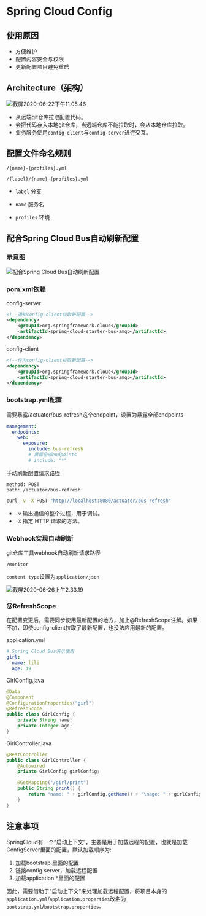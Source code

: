 # Spring Cloud Config



## 使用原因

- 方便维护
- 配置内容安全与权限
- 更新配置项目避免重启



## Architecture（架构）

![截屏2020-06-22下午11.05.46](https://image-hosting.jellyfishmix.com/20200622230610.png)

- 从远端git仓库拉取配置代码。
- 会把代码存入本地git仓库，当远端仓库不能拉取时，会从本地仓库拉取。
- 业务服务使用`config-client`与`config-server`进行交互。



## 配置文件命名规则

`/{name}-{profiles}.yml`

`/{label}/{name}-{profiles}.yml`



- `label` 分支

- `name` 服务名

- `profiles` 环境



## 配合Spring Cloud Bus自动刷新配置

### 示意图

![配合Spring Cloud Bus自动刷新配置](https://image-hosting.jellyfishmix.com/20200626024442.png)

### pom.xml依赖

config-server

```xml
<!--通知config-client拉取新配置-->
<dependency>
    <groupId>org.springframework.cloud</groupId>
    <artifactId>spring-cloud-starter-bus-amqp</artifactId>
</dependency>
```

config-client

```xml
<!--作为config-client拉取新配置-->
<dependency>
    <groupId>org.springframework.cloud</groupId>
    <artifactId>spring-cloud-starter-bus-amqp</artifactId>
</dependency>
```

### bootstrap.yml配置

需要暴露/actuator/bus-refresh这个endpoint，设置为暴露全部endpoints

```yaml
management:
  endpoints:
    web:
      exposure:
        include: bus-refresh
        # 暴露全部endpoints
        # include: "*"
```

手动刷新配置请求路径

```
method: POST
path: /actuator/bus-refresh
```

```bash
curl -v -X POST "http://localhost:8080/actuator/bus-refresh"
```

- `-v` 输出通信的整个过程，用于调试。
- `-X` 指定 HTTP 请求的方法。

### Webhook实现自动刷新

git仓库工具webhook自动刷新请求路径

```
/monitor
```

`content type`设置为`application/json`

![截屏2020-06-26上午2.33.19](https://image-hosting.jellyfishmix.com/20200626024608.png)

### @RefreshScope

在配置变更后，需要同步使用最新配置的地方，加上@RefreshScope注解。如果不加，即使config-client拉取了最新配置，也没法应用最新的配置。

application.yml

```yml
# Spring Cloud Bus演示使用
girl:
  name: lili
  age: 19
```

GirlConfig.java

```java
@Data
@Component
@ConfigurationProperties("girl")
@RefreshScope
public class GirlConfig {
    private String name;
    private Integer age;
}
```

GirlController.java

```java
@RestController
public class GirlController {
    @Autowired
    private GirlConfig girlConfig;

    @GetMapping("/girl/print")
    public String print() {
        return "name: " + girlConfig.getName() + "\nage: " + girlConfig.getAge();
    }
}
```



## 注意事项

SpringCloud有一个“启动上下文”，主要是用于加载远程的配置，也就是加载ConfigServer里面的配置，默认加载顺序为:

1. 加载bootstrap.里面的配置 
2. 链接config server，加载远程配置
3. 加载application.*里面的配置

因此，需要借助于"启动上下文"来处理加载远程配置，将项目本身的`application.yml`/`application.properties`改名为`bootstrap.yml`/`bootstrap.properties`。